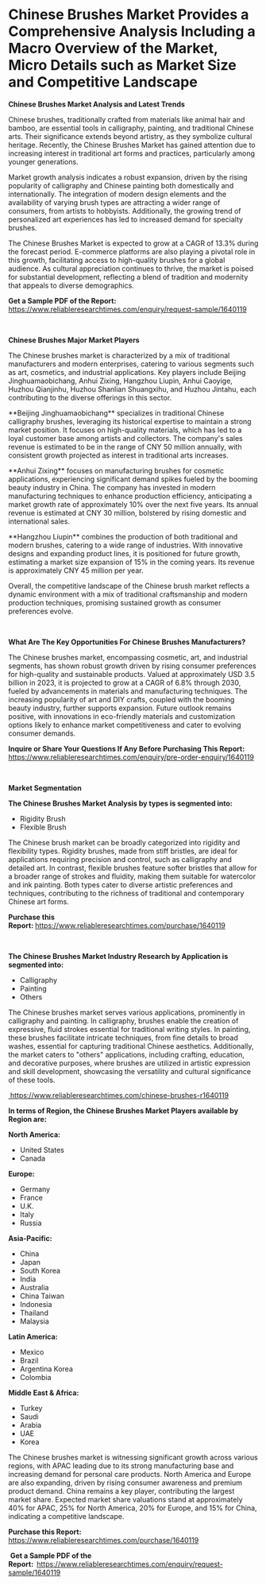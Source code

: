 <p><h1>Chinese Brushes Market Provides a Comprehensive Analysis Including a Macro Overview of the Market, Micro Details such as Market Size and Competitive Landscape</h1></p><p><strong>Chinese Brushes Market Analysis and Latest Trends</strong></p>
<p><p>Chinese brushes, traditionally crafted from materials like animal hair and bamboo, are essential tools in calligraphy, painting, and traditional Chinese arts. Their significance extends beyond artistry, as they symbolize cultural heritage. Recently, the Chinese Brushes Market has gained attention due to increasing interest in traditional art forms and practices, particularly among younger generations.</p><p>Market growth analysis indicates a robust expansion, driven by the rising popularity of calligraphy and Chinese painting both domestically and internationally. The integration of modern design elements and the availability of varying brush types are attracting a wider range of consumers, from artists to hobbyists. Additionally, the growing trend of personalized art experiences has led to increased demand for specialty brushes.</p><p>The Chinese Brushes Market is expected to grow at a CAGR of 13.3% during the forecast period. E-commerce platforms are also playing a pivotal role in this growth, facilitating access to high-quality brushes for a global audience. As cultural appreciation continues to thrive, the market is poised for substantial development, reflecting a blend of tradition and modernity that appeals to diverse demographics.</p></p>
<p><strong>Get a Sample PDF of the Report:&nbsp;</strong> <a href="https://www.reliableresearchtimes.com/enquiry/request-sample/1640119?utm_campaign=3262&utm_medium=2&utm_source=Github&utm_content=ia&utm_term=16042025&utm_id=chinese-brushes">https://www.reliableresearchtimes.com/enquiry/request-sample/1640119</a></p>
<p>&nbsp;</p>
<p><strong>Chinese Brushes Major Market Players</strong></p>
<p><p>The Chinese brushes market is characterized by a mix of traditional manufacturers and modern enterprises, catering to various segments such as art, cosmetics, and industrial applications. Key players include Beijing Jinghuamaobichang, Anhui Zixing, Hangzhou Liupin, Anhui Caoyige, Huzhou Qianjinhu, Huzhou Shanlian Shuangxihu, and Huzhou Jintahu, each contributing to the diverse offerings in this sector.</p><p>**Beijing Jinghuamaobichang** specializes in traditional Chinese calligraphy brushes, leveraging its historical expertise to maintain a strong market position. It focuses on high-quality materials, which has led to a loyal customer base among artists and collectors. The company's sales revenue is estimated to be in the range of CNY 50 million annually, with consistent growth projected as interest in traditional arts increases.</p><p>**Anhui Zixing** focuses on manufacturing brushes for cosmetic applications, experiencing significant demand spikes fueled by the booming beauty industry in China. The company has invested in modern manufacturing techniques to enhance production efficiency, anticipating a market growth rate of approximately 10% over the next five years. Its annual revenue is estimated at CNY 30 million, bolstered by rising domestic and international sales.</p><p>**Hangzhou Liupin** combines the production of both traditional and modern brushes, catering to a wide range of industries. With innovative designs and expanding product lines, it is positioned for future growth, estimating a market size expansion of 15% in the coming years. Its revenue is approximately CNY 45 million per year.</p><p>Overall, the competitive landscape of the Chinese brush market reflects a dynamic environment with a mix of traditional craftsmanship and modern production techniques, promising sustained growth as consumer preferences evolve.</p></p>
<p>&nbsp;</p>
<p><strong>What Are The Key Opportunities For Chinese Brushes Manufacturers?</strong></p>
<p><p>The Chinese brushes market, encompassing cosmetic, art, and industrial segments, has shown robust growth driven by rising consumer preferences for high-quality and sustainable products. Valued at approximately USD 3.5 billion in 2023, it is projected to grow at a CAGR of 6.8% through 2030, fueled by advancements in materials and manufacturing techniques. The increasing popularity of art and DIY crafts, coupled with the booming beauty industry, further supports expansion. Future outlook remains positive, with innovations in eco-friendly materials and customization options likely to enhance market competitiveness and cater to evolving consumer demands.</p></p>
<p><strong>Inquire or Share Your Questions If Any Before Purchasing This Report:</strong> <a href="https://www.reliableresearchtimes.com/enquiry/pre-order-enquiry/1640119?utm_campaign=3262&utm_medium=2&utm_source=Github&utm_content=ia&utm_term=16042025&utm_id=chinese-brushes">https://www.reliableresearchtimes.com/enquiry/pre-order-enquiry/1640119</a></p>
<p>&nbsp;</p>
<p><strong>Market Segmentation</strong></p>
<p><strong>The Chinese Brushes Market Analysis by types is segmented into:</strong></p>
<p><ul><li>Rigidity Brush</li><li>Flexible Brush</li></ul></p>
<p><p>The Chinese brush market can be broadly categorized into rigidity and flexibility types. Rigidity brushes, made from stiff bristles, are ideal for applications requiring precision and control, such as calligraphy and detailed art. In contrast, flexible brushes feature softer bristles that allow for a broader range of strokes and fluidity, making them suitable for watercolor and ink painting. Both types cater to diverse artistic preferences and techniques, contributing to the richness of traditional and contemporary Chinese art forms.</p></p>
<p><strong>Purchase this Report:&nbsp;</strong><a href="https://www.reliableresearchtimes.com/purchase/1640119?utm_campaign=3262&utm_medium=2&utm_source=Github&utm_content=ia&utm_term=16042025&utm_id=chinese-brushes">https://www.reliableresearchtimes.com/purchase/1640119</a></p>
<p>&nbsp;</p>
<p><strong>The Chinese Brushes Market Industry Research by Application is segmented into:</strong></p>
<p><ul><li>Calligraphy</li><li>Painting</li><li>Others</li></ul></p>
<p><p>The Chinese brushes market serves various applications, prominently in calligraphy and painting. In calligraphy, brushes enable the creation of expressive, fluid strokes essential for traditional writing styles. In painting, these brushes facilitate intricate techniques, from fine details to broad washes, essential for capturing traditional Chinese aesthetics. Additionally, the market caters to "others" applications, including crafting, education, and decorative purposes, where brushes are utilized in artistic expression and skill development, showcasing the versatility and cultural significance of these tools.</p></p>
<p><a href="https://www.reliableresearchtimes.com/chinese-brushes-r1640119?utm_campaign=3262&utm_medium=2&utm_source=Github&utm_content=ia&utm_term=16042025&utm_id=chinese-brushes">&nbsp;https://www.reliableresearchtimes.com/chinese-brushes-r1640119</a></p>
<p><strong>In terms of Region, the Chinese Brushes Market Players available by Region are:</strong></p>
<p>
    <p> <strong> North America: </strong>
        <ul>
            <li>United States</li>
            <li>Canada</li>
        </ul>
        </p> 
    <p> <strong> Europe: </strong>
        <ul>
            <li>Germany</li>
            <li>France</li>
            <li>U.K.</li>
            <li>Italy</li>
            <li>Russia</li>
        </ul>
        </p> 
    <p> <strong> Asia-Pacific: </strong>
        <ul>
            <li>China</li>
            <li>Japan</li>
            <li>South Korea</li>
            <li>India</li>
            <li>Australia</li>
            <li>China Taiwan</li>
            <li>Indonesia</li>
            <li>Thailand</li>
            <li>Malaysia</li>
        </ul>
        </p> 
    <p> <strong> Latin America: </strong>
        <ul>
            <li>Mexico</li>
            <li>Brazil</li>
            <li>Argentina Korea</li>
            <li>Colombia</li>
        </ul>
        </p> 
    <p> <strong> Middle East & Africa: </strong>
        <ul>
            <li>Turkey</li>
            <li>Saudi</li>
            <li>Arabia</li>
            <li>UAE</li>
            <li>Korea</li>
        </ul>
    </p>
    </p>
<p><p>The Chinese brushes market is witnessing significant growth across various regions, with APAC leading due to its strong manufacturing base and increasing demand for personal care products. North America and Europe are also expanding, driven by rising consumer awareness and premium product demand. China remains a key player, contributing the largest market share. Expected market share valuations stand at approximately 40% for APAC, 25% for North America, 20% for Europe, and 15% for China, indicating a competitive landscape.</p></p>
<p><strong>Purchase this Report: </strong><a href="https://www.reliableresearchtimes.com/purchase/1640119?utm_campaign=3262&utm_medium=2&utm_source=Github&utm_content=ia&utm_term=16042025&utm_id=chinese-brushes">https://www.reliableresearchtimes.com/purchase/1640119</a></p>
<p>&nbsp;<strong>Get a Sample PDF of the Report:&nbsp;&nbsp;</strong><a href="https://www.reliableresearchtimes.com/enquiry/request-sample/1640119?utm_campaign=3262&utm_medium=2&utm_source=Github&utm_content=ia&utm_term=16042025&utm_id=chinese-brushes">https://www.reliableresearchtimes.com/enquiry/request-sample/1640119</a></p>
<p><strong></strong></p>
<p><p></p><p></p><p></p></p>